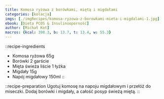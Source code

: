 ```yaml
---
title: Komosa ryżowa z borówkami, miętą i migdałami
categories: [kolacja]
imgs: [./imgRecipes/komosa-ryzowa-z-borowkami-mieta-i-migdalami-1.jpg]
ebook: [Dieta PCOS & Insulinooporność]
author: [Michał Kot]
macros: {kcal: 398.3, b: 13.7, t: 13.4, w: 55.3}
---
```

::recipe-ingredients
- Komosa ryżowa 65g
- Borówki 2 garście
- Mięta świeża liście 1 łyżka
- Migdały 15g
- Napój migdałowy 150ml
::

::recipe-preparation
Ugotuj komosę na napoju migdałowym i przełóż do miseczki. Dodaj borówki i migdały, a całość posyp świeżą miętą.
::